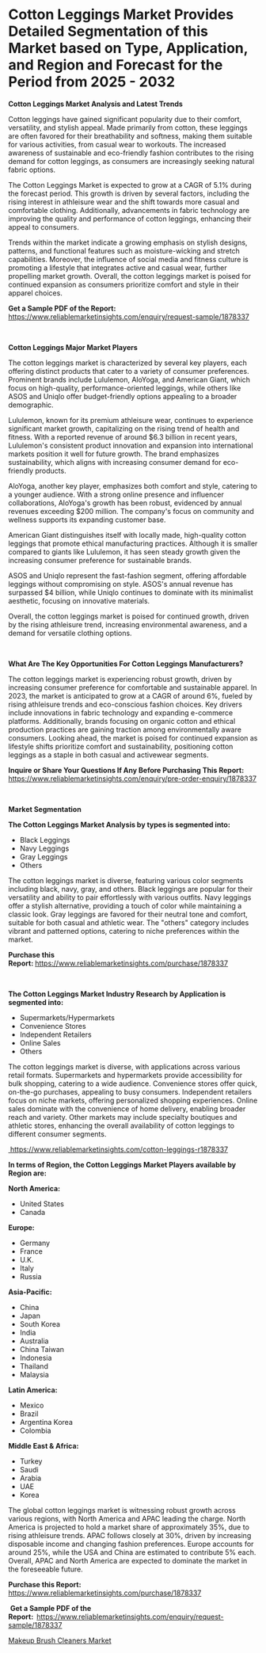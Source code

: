 <p><h1>Cotton Leggings Market Provides Detailed Segmentation of this Market based on Type, Application, and Region and Forecast for the Period from 2025 - 2032</h1></p><p><strong>Cotton Leggings Market Analysis and Latest Trends</strong></p>
<p><p>Cotton leggings have gained significant popularity due to their comfort, versatility, and stylish appeal. Made primarily from cotton, these leggings are often favored for their breathability and softness, making them suitable for various activities, from casual wear to workouts. The increased awareness of sustainable and eco-friendly fashion contributes to the rising demand for cotton leggings, as consumers are increasingly seeking natural fabric options.</p><p>The Cotton Leggings Market is expected to grow at a CAGR of 5.1% during the forecast period. This growth is driven by several factors, including the rising interest in athleisure wear and the shift towards more casual and comfortable clothing. Additionally, advancements in fabric technology are improving the quality and performance of cotton leggings, enhancing their appeal to consumers.</p><p>Trends within the market indicate a growing emphasis on stylish designs, patterns, and functional features such as moisture-wicking and stretch capabilities. Moreover, the influence of social media and fitness culture is promoting a lifestyle that integrates active and casual wear, further propelling market growth. Overall, the cotton leggings market is poised for continued expansion as consumers prioritize comfort and style in their apparel choices.</p></p>
<p><strong>Get a Sample PDF of the Report:&nbsp;</strong> <a href="https://www.reliablemarketinsights.com/enquiry/request-sample/1878337?utm_campaign=3317&utm_medium=2&utm_source=Github&utm_content=ia&utm_term=04042025&utm_id=cotton-leggings">https://www.reliablemarketinsights.com/enquiry/request-sample/1878337</a></p>
<p>&nbsp;</p>
<p><strong>Cotton Leggings Major Market Players</strong></p>
<p><p>The cotton leggings market is characterized by several key players, each offering distinct products that cater to a variety of consumer preferences. Prominent brands include Lululemon, AloYoga, and American Giant, which focus on high-quality, performance-oriented leggings, while others like ASOS and Uniqlo offer budget-friendly options appealing to a broader demographic.</p><p>Lululemon, known for its premium athleisure wear, continues to experience significant market growth, capitalizing on the rising trend of health and fitness. With a reported revenue of around $6.3 billion in recent years, Lululemon's consistent product innovation and expansion into international markets position it well for future growth. The brand emphasizes sustainability, which aligns with increasing consumer demand for eco-friendly products.</p><p>AloYoga, another key player, emphasizes both comfort and style, catering to a younger audience. With a strong online presence and influencer collaborations, AloYoga's growth has been robust, evidenced by annual revenues exceeding $200 million. The company's focus on community and wellness supports its expanding customer base.</p><p>American Giant distinguishes itself with locally made, high-quality cotton leggings that promote ethical manufacturing practices. Although it is smaller compared to giants like Lululemon, it has seen steady growth given the increasing consumer preference for sustainable brands.</p><p>ASOS and Uniqlo represent the fast-fashion segment, offering affordable leggings without compromising on style. ASOS's annual revenue has surpassed $4 billion, while Uniqlo continues to dominate with its minimalist aesthetic, focusing on innovative materials.</p><p>Overall, the cotton leggings market is poised for continued growth, driven by the rising athleisure trend, increasing environmental awareness, and a demand for versatile clothing options.</p></p>
<p>&nbsp;</p>
<p><strong>What Are The Key Opportunities For Cotton Leggings Manufacturers?</strong></p>
<p><p>The cotton leggings market is experiencing robust growth, driven by increasing consumer preference for comfortable and sustainable apparel. In 2023, the market is anticipated to grow at a CAGR of around 6%, fueled by rising athleisure trends and eco-conscious fashion choices. Key drivers include innovations in fabric technology and expanding e-commerce platforms. Additionally, brands focusing on organic cotton and ethical production practices are gaining traction among environmentally aware consumers. Looking ahead, the market is poised for continued expansion as lifestyle shifts prioritize comfort and sustainability, positioning cotton leggings as a staple in both casual and activewear segments.</p></p>
<p><strong>Inquire or Share Your Questions If Any Before Purchasing This Report:</strong> <a href="https://www.reliablemarketinsights.com/enquiry/pre-order-enquiry/1878337?utm_campaign=3317&utm_medium=2&utm_source=Github&utm_content=ia&utm_term=04042025&utm_id=cotton-leggings">https://www.reliablemarketinsights.com/enquiry/pre-order-enquiry/1878337</a></p>
<p>&nbsp;</p>
<p><strong>Market Segmentation</strong></p>
<p><strong>The Cotton Leggings Market Analysis by types is segmented into:</strong></p>
<p><ul><li>Black Leggings</li><li>Navy Leggings</li><li>Gray Leggings</li><li>Others</li></ul></p>
<p><p>The cotton leggings market is diverse, featuring various color segments including black, navy, gray, and others. Black leggings are popular for their versatility and ability to pair effortlessly with various outfits. Navy leggings offer a stylish alternative, providing a touch of color while maintaining a classic look. Gray leggings are favored for their neutral tone and comfort, suitable for both casual and athletic wear. The "others" category includes vibrant and patterned options, catering to niche preferences within the market.</p></p>
<p><strong>Purchase this Report:&nbsp;</strong><a href="https://www.reliablemarketinsights.com/purchase/1878337?utm_campaign=3317&utm_medium=2&utm_source=Github&utm_content=ia&utm_term=04042025&utm_id=cotton-leggings">https://www.reliablemarketinsights.com/purchase/1878337</a></p>
<p>&nbsp;</p>
<p><strong>The Cotton Leggings Market Industry Research by Application is segmented into:</strong></p>
<p><ul><li>Supermarkets/Hypermarkets</li><li>Convenience Stores</li><li>Independent Retailers</li><li>Online Sales</li><li>Others</li></ul></p>
<p><p>The cotton leggings market is diverse, with applications across various retail formats. Supermarkets and hypermarkets provide accessibility for bulk shopping, catering to a wide audience. Convenience stores offer quick, on-the-go purchases, appealing to busy consumers. Independent retailers focus on niche markets, offering personalized shopping experiences. Online sales dominate with the convenience of home delivery, enabling broader reach and variety. Other markets may include specialty boutiques and athletic stores, enhancing the overall availability of cotton leggings to different consumer segments.</p></p>
<p><a href="https://www.reliablemarketinsights.com/cotton-leggings-r1878337?utm_campaign=3317&utm_medium=2&utm_source=Github&utm_content=ia&utm_term=04042025&utm_id=cotton-leggings">&nbsp;https://www.reliablemarketinsights.com/cotton-leggings-r1878337</a></p>
<p><strong>In terms of Region, the Cotton Leggings Market Players available by Region are:</strong></p>
<p>
    <p> <strong> North America: </strong>
        <ul>
            <li>United States</li>
            <li>Canada</li>
        </ul>
        </p> 
    <p> <strong> Europe: </strong>
        <ul>
            <li>Germany</li>
            <li>France</li>
            <li>U.K.</li>
            <li>Italy</li>
            <li>Russia</li>
        </ul>
        </p> 
    <p> <strong> Asia-Pacific: </strong>
        <ul>
            <li>China</li>
            <li>Japan</li>
            <li>South Korea</li>
            <li>India</li>
            <li>Australia</li>
            <li>China Taiwan</li>
            <li>Indonesia</li>
            <li>Thailand</li>
            <li>Malaysia</li>
        </ul>
        </p> 
    <p> <strong> Latin America: </strong>
        <ul>
            <li>Mexico</li>
            <li>Brazil</li>
            <li>Argentina Korea</li>
            <li>Colombia</li>
        </ul>
        </p> 
    <p> <strong> Middle East & Africa: </strong>
        <ul>
            <li>Turkey</li>
            <li>Saudi</li>
            <li>Arabia</li>
            <li>UAE</li>
            <li>Korea</li>
        </ul>
    </p>
    </p>
<p><p>The global cotton leggings market is witnessing robust growth across various regions, with North America and APAC leading the charge. North America is projected to hold a market share of approximately 35%, due to rising athleisure trends. APAC follows closely at 30%, driven by increasing disposable income and changing fashion preferences. Europe accounts for around 25%, while the USA and China are estimated to contribute 5% each. Overall, APAC and North America are expected to dominate the market in the foreseeable future.</p></p>
<p><strong>Purchase this Report: </strong><a href="https://www.reliablemarketinsights.com/purchase/1878337?utm_campaign=3317&utm_medium=2&utm_source=Github&utm_content=ia&utm_term=04042025&utm_id=cotton-leggings">https://www.reliablemarketinsights.com/purchase/1878337</a></p>
<p>&nbsp;<strong>Get a Sample PDF of the Report:&nbsp;&nbsp;</strong><a href="https://www.reliablemarketinsights.com/enquiry/request-sample/1878337?utm_campaign=3317&utm_medium=2&utm_source=Github&utm_content=ia&utm_term=04042025&utm_id=cotton-leggings">https://www.reliablemarketinsights.com/enquiry/request-sample/1878337</a></p>
<p><strong></strong></p>
<p><p><a href="https://github.com/rigelciara0p/Market-Research-Report-List-1/blob/main/makeup-brush-cleaners-market.md?utm_campaign=3317&utm_medium=2&utm_source=Github&utm_content=ia&utm_term=04042025&utm_id=cotton-leggings">Makeup Brush Cleaners Market</a></p></p>